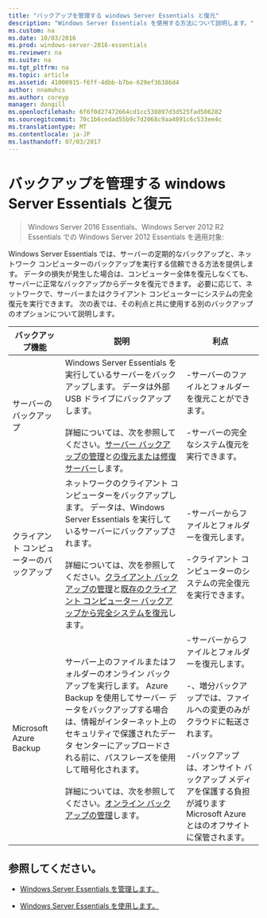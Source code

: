 ```yaml
---
title: "バックアップを管理する windows Server Essentials と復元"
description: "Windows Server Essentials を使用する方法について説明します。"
ms.custom: na
ms.date: 10/03/2016
ms.prod: windows-server-2016-essentials
ms.reviewer: na
ms.suite: na
ms.tgt_pltfrm: na
ms.topic: article
ms.assetid: 41000915-f6ff-4dbb-b7be-629ef36386d4
author: nnamuhcs
ms.author: coreyp
manager: dongill
ms.openlocfilehash: 6f6f0d27472664cd1cc538897d3d525fad506282
ms.sourcegitcommit: 70c1b6cedad55b9c7d2068c9aa4891c6c533ee4c
ms.translationtype: MT
ms.contentlocale: ja-JP
ms.lasthandoff: 07/03/2017
---
```

# <a name="manage-backup-and-restore-in-windows-server-essentials"></a>バックアップを管理する windows Server Essentials と復元

>Windows Server 2016 Essentials、Windows Server 2012 R2 Essentials での Windows Server 2012 Essentials を適用対象:
 
 Windows Server Essentials では、サーバーの定期的なバックアップと、ネットワーク コンピューターのバックアップを実行する信頼できる方法を提供します。 データの損失が発生した場合は、コンピューター全体を復元しなくても、サーバーに正常なバックアップからデータを復元できます。 必要に応じて、ネットワークで、サーバーまたはクライアント コンピューターにシステムの完全復元を実行できます。 次の表では、その利点と共に使用する別のバックアップのオプションについて説明します。  
  
|バックアップ機能|説明|利点|  
|--------------------|-----------------|----------------|  
|サーバーのバックアップ|Windows Server Essentials を実行しているサーバーをバックアップします。 データは外部 USB ドライブにバックアップします。<br /><br /> 詳細については、次を参照してください。[サーバー バックアップの管理](Manage-Server-Backup-in-Windows-Server-Essentials.md)と[の復元または修復サーバー](Restore-or-repair-your-server-running-Windows-Server-Essentials.md)します。|-サーバーのファイルとフォルダーを復元ことができます。<br /><br /> -サーバーの完全なシステム復元を実行できます。|  
|クライアント コンピューターのバックアップ|ネットワークのクライアント コンピューターをバックアップします。 データは、Windows Server Essentials を実行しているサーバーにバックアップされます。<br /><br /> 詳細については、次を参照してください。[クライアント バックアップの管理](Manage-Client-Computer-Backup-in-Windows-Server-Essentials.md)と[既存のクライアント コンピューター バックアップから完全システムを復元](Restore-a-full-system-from-an-existing-client-computer-backup.md)します。|-サーバーからファイルとフォルダーを復元します。<br /><br /> -クライアント コンピューターのシステムの完全復元を実行できます。|  
| Microsoft Azure Backup|サーバー上のファイルまたはフォルダーのオンライン バックアップを実行します。 Azure Backup を使用してサーバー データをバックアップする場合は、情報がインターネット上のセキュリティで保護されたデータ センターにアップロードされる前に、パスフレーズを使用して暗号化されます。<br /><br /> 詳細については、次を参照してください。[オンライン バックアップの管理](Manage-Online-Backup-in-Windows-Server-Essentials.md)します。|-サーバーからファイルとフォルダーを復元します。<br /><br /> -、増分バックアップでは、ファイルへの変更のみがクラウドに転送されます。<br /><br /> -バックアップは、オンサイト バックアップ メディアを保護する負担が減ります Microsoft Azure とはのオフサイトに保管されます。|  
  
## <a name="see-also"></a>参照してください。  
  
-   [Windows Server Essentials を管理します。](Manage-Windows-Server-Essentials.md)  
  
-   [Windows Server Essentials を使用します。](../use/Use-Windows-Server-Essentials.md)
